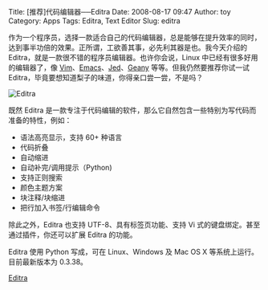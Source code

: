 Title: [推荐]代码编辑器──Editra
Date: 2008-08-17 09:47
Author: toy
Category: Apps
Tags: Editra, Text Editor
Slug: editra

作为一个程序员，选择一款适合自己的代码编辑器，总是能够在提升效率的同时，达到事半功倍的效果。正所谓，工欲善其事，必先利其器是也。我今天介绍的
Editra，就是一款很不错的程序员编辑器。也许你会说，Linux
中已经有很多好用的编辑器了，像
[Vim](http://linuxtoy.org/search/vim)、[Emacs](http://linuxtoy.org/search/emacs)、[Jed](http://linuxtoy.org/archives/jed.html)、[Geany](http://linuxtoy.org/archives/geany.html)
等等。但我仍然要推荐你试一试
Editra，毕竟要想知道梨子的味道，你得亲口尝一尝，不是吗？

![Editra](http://i.linuxtoy.org/i/2008/08/editra.png)

既然 Editra
是一款专注于代码编辑的软件，那么它自然包含一些特别为写代码而准备的特性，例如：

-   语法高亮显示，支持 60+ 种语言
-   代码折叠
-   自动缩进
-   自动补完/调用提示（Python)
-   支持正则搜索
-   颜色主题方案
-   块注释/块缩进
-   把行加入书签/行编辑命令

除此之外，Editra 也支持 UTF-8、具有标签页功能、支持 Vi
式的键盘绑定。甚至通过插件，你还可以扩展 Editra 的功能。

Editra 使用 Python 写成，可在 Linux、Windows 及 Mac OS X
等系统上运行。目前最新版本为 0.3.38。

[Editra](http://editra.org/)
